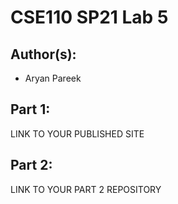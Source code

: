 # CSE110 SP21 Lab 5

## Author(s):
- Aryan Pareek

## Part 1:

LINK TO YOUR PUBLISHED SITE

## Part 2:

LINK TO YOUR PART 2 REPOSITORY